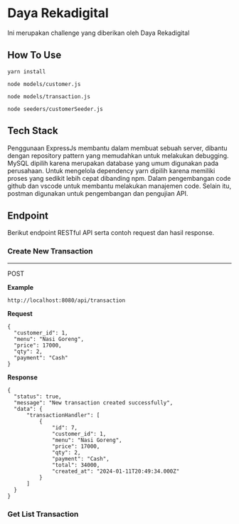 # **Daya Rekadigital**

Ini merupakan challenge yang diberikan oleh Daya Rekadigital

## **How To Use**

  ```
  yarn install
  ```

  ```
  node models/customer.js
  ```

  ```
  node models/transaction.js
  ```

  ```
  node seeders/customerSeeder.js
  ```

## **Tech Stack**

  Penggunaan ExpressJs membantu dalam membuat sebuah server, dibantu dengan repository pattern yang memudahkan untuk melakukan debugging. MySQL dipilih karena merupakan database yang umum digunakan pada perusahaan. Untuk mengelola dependency yarn dipilih karena memiliki proses yang sedikit lebih cepat dibanding npm. Dalam pengembangan code github dan vscode untuk membantu melakukan manajemen code. Selain itu, postman digunakan untuk pengembangan dan pengujian API.


## **Endpoint**

  Berikut endpoint RESTful API serta contoh request dan hasil response.

### **Create New Transaction**

  ---

  POST

  **Example**

  ```
  http://localhost:8080/api/transaction
  ```

  **Request**

  ``` 
  {
    "customer_id": 1,
    "menu": "Nasi Goreng",
    "price": 17000,
    "qty": 2,
    "payment": "Cash"
  }
  ```

  **Response**

  ```
  {
    "status": true,
    "message": "New transaction created successfully",
    "data": {
        "transactionHandler": [
            {
                "id": 7,
                "customer_id": 1,
                "menu": "Nasi Goreng",
                "price": 17000,
                "qty": 2,
                "payment": "Cash",
                "total": 34000,
                "created_at": "2024-01-11T20:49:34.000Z"
            }
        ]
    }
  }
  ```

### **Get List Transaction**

